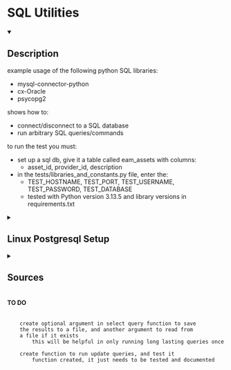 # SQL Utilities


<details open>
<summary><h2>Description</h2></summary>

example usage of the following python SQL libraries:
 - mysql-connector-python
 - cx-Oracle
 - psycopg2

shows how to:
 - connect/disconnect to a SQL database
 - run arbitrary SQL queries/commands

to run the test you must:
 - set up a sql db, give it a table called eam_assets with columns:
    - asset_id, provider_id, description
 - in the tests/libraries_and_constants.py file, enter the:
    - TEST_HOSTNAME, TEST_PORT, TEST_USERNAME, TEST_PASSWORD, TEST_DATABASE
    - tested with Python version 3.13.5 and library versions in requirements.txt

</details>

<details>
<summary><h2>Linux Postgresql Setup</h2></summary>
    
    sudo pacman -S postgresql # install postgresql
    sudo systemctl start postgresql
    sudo systemctl status postgresql

    # create example 'admin' superuser w/ password 'password'
    sudo -u postgres psql
        CREATE ROLE admin WITH LOGIN PASSWORD 'password';
        ALTER ROLE admin CREATEDB;
        ALTER ROLE admin WITH SUPERUSER;

    # update config file to require password from databases at localhost
    # by changing "trust" to "md5" in METHOD column
    sudo nano /var/lib/postgresql/17/main/pg_hba.conf

</details>

<details>
<summary><h2>Sources</h2></summary>

MySQL Connector/Python Docs
https://github.com/mysql/mysql-connector-python

Oracle Database Connection in Python
 - cx_Oracle lib requires Oracle Client libraries
    - download the Basic one
       - https://www.oracle.com/database/technologies/instant-client.html
 - and add it to your path:
    - C:\oracle\instantclient_19_10
 - https://cx-oracle.readthedocs.io/en/latest/user_guide/installation.html
https://www.geeksforgeeks.org/oracle-database-connection-in-python/

PostgreSQL Connector
https://pypi.org/project/psycopg2/

</details>

#### TO DO
```
	
	create optional argument in select query function to save
	the results to a file, and another argument to read from
	a file if it exists
		this will be helpful in only running long lasting queries once

	create function to run update queries, and test it
		function created, it just needs to be tested and documented

```
